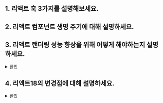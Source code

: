 ## 1. 리액트 훅 3가지를 설명해보세요.

## 2. 리액트 컴포넌트 생명 주기에 대해 설명하세요.

## 3. 리액트 랜더링 성능 향상을 위해 어떻게 해야하는지 설명하세요.

<details>
<summary>환민</summary>

리액트 랜더링 성능 향상을 위해서 할 수 있는 방안에 대해서 설명 드리겠습니다.

무거운 작업에 대해서 리액트에서 제공하는 메모이제이션 기법을 사용할 수 있습니다.
리액트에서는 useCallback, useMemo 라는 훅을 통해서 함수 및 값을 메모이제이션 할 수 있습니다.
이를 통해서 비용이 큰 연산에 대해서 값을 저장된 값을 재사용함으로써 효율적인 렌더링을 가져갈 수 있습니다.
또한 react.Memo를 사용해서 컴포넌트 자체에 관한 메모이제이션을 적용함으로서 컴포넌트가
리 렌더링되는 현상을 방지해 성능 향상도 할 수 있습니다.

</details>

## 4. 리액트18의 변경점에 대해 설명하세요.

<details>
<summary>환민</summary>

리애트 18 변경점에 대해서 설명 드리겠습니다.

첫 번째로 Automatic Batching이 도입되었습니다.
Automatic Batching이란 여러 상태가 업데이트 되었을 때 상태를 하나로
통합해서 리 렌더링을 할 수 있도록 도와주는 역할을 합니다.
또한 이 기능을 사용하고 싶지 않을 때는 react-dom에 있는
flusSync()라는 메서드를 사용해서 막을 수 있씁니다.

두 번째로 Concurrent Mode 기능을 제공하게 되었습니다.
Suspense를 사용해서 로딩이 오래 걸리는 컴포넌트를 렌더링할 때 사용자가 빈 화면을 보는게 아닌
임시 컴포넌트를 먼저 보여줄 수 있도록 해서 사용자 경험을 향상시킬 수 있도록 했습니다.
useTransition, startTransition 이라는 훅을 사용할 수 있게 되었습니다.
이 훅을을 사용하면 각 상태 업데이트에 대한 우선순의를 설정할 수 있습니다.

</details>
